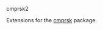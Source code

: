 cmprsk2

Extensions for the [cmprsk](https://cran.r-project.org/web/packages/cmprsk/index.html) package.
